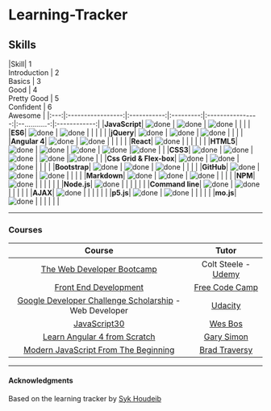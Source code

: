 # Learning-Tracker

## Skills

[done]: https://user-images.githubusercontent.com/29199184/32275438-8385f5c0-bf0b-11e7-9406-42265f71e2bd.png

|Skill| 1<br>Introduction | 2<br>Basics | 3<br>Good | 4<br>Pretty Good | 5<br>Confident | 6<br>Awesome |
|:---:|:-----------------:|:-----------:|:---------:|:----------------:|:--...........-:|:------------:|
|**JavaScript**| ![done][done] | ![done][done] | ![done][done] |  |  | |
|**ES6**| ![done][done] | ![done][done] |  |  |  | |
|**jQuery**| ![done][done] | ![done][done] | ![done][done] |  |  | |
|**Angular 4**| ![done][done] | ![done][done] |  |  |  | |
|**React**| ![done][done] |  |  |  |  |  |
|**HTML5**| ![done][done] | ![done][done] | ![done][done] | ![done][done] |![done][done] | |
|**CSS3**| ![done][done] | ![done][done] | ![done][done] | ![done][done] |![done][done] | |
|**Css Grid & Flex-box**| ![done][done] | ![done][done] | ![done][done] |  |  | |
|**Bootstrap**| ![done][done] | ![done][done] | ![done][done] |  |  | |
|**GitHub**| ![done][done] | ![done][done] | ![done][done] |  |  | |
|**Markdown**| ![done][done] | ![done][done] | ![done][done] |  |  | |
|**NPM**| ![done][done] |  |  |  |  | |
|**Node.js**| ![done][done] | |  |  |  | |
|**Command line**| ![done][done] | ![done][done] |  |  |  | |
|**AJAX**| ![done][done] |  |  |  |  |  |
|**p5.js**| ![done][done] | ![done][done] |  |  |  | |
|**mo.js**| ![done][done] |  |  |  |  |  |


---


### Courses

|Course|Tutor|
|:---:|:---:|
|[The Web Developer Bootcamp](https://www.udemy.com/the-web-developer-bootcamp)| Colt Steele - [Udemy](https://www.udemy.com)|
|[Front End Development](https://www.freecodecamp.org/elena-in-code)|[Free Code Camp](https://www.freecodecamp.org)|
|[Google Developer Challenge Scholarship](https://www.udacity.com/google-scholarships) - Web Developer|[Udacity](https://www.udacity.com)|
|[JavaScript30](https://javascript30.com/)|[Wes Bos](https://twitter.com/wesbos)|
|[Learn Angular 4 from Scratch](https://www.udemy.com/learn-angular-from-scratch)|[Gary Simon](https://twitter.com/designcoursecom)|
|[Modern JavaScript From The Beginning](https://www.udemy.com/modern-javascript-from-the-beginning)|[Brad Traversy](https://twitter.com/traversymedia)|


---


#### Acknowledgments 

Based on the learning tracker by [Syk Houdeib](https://github.com/Syknapse/My-Learning-Tracker) 
